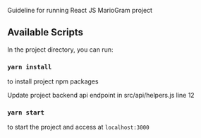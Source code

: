 Guideline for running React JS MarioGram project

## Available Scripts

In the project directory, you can run:

### `yarn install`

to install project npm packages

Update project backend api endpoint in src/api/helpers.js line 12

### `yarn start`

to start the project and access at `localhost:3000`
